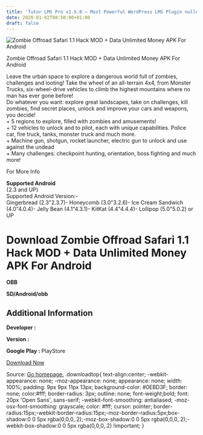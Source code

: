 ```yaml
---
title: 'Tutor LMS Pro v1.5.0 – Most Powerful WordPress LMS Plugin nulled'
date: 2020-01-02T08:50:00+01:00
draft: false
---
```


![Zombie Offroad Safari 1.1 Hack MOD + Data Unlimited Money APK For Android](https://i2.wp.com/apkhome.net/wp-content/uploads/2017/05/Zombie-Offroad-Safari-1.1.png "Zombie Offroad Safari 1.1 Hack MOD + Data Unlimited Money APK For Android")

  

Zombie Offroad Safari 1.1 Hack MOD + Data Unlimited Money APK For Android

Leave the urban space to explore a dangerous world full of zombies, challenges and looting! Take the wheel of an all-terrain 4x4, from Monster Trucks, six-wheel-drive vehicles to climb the highest mountains where no man has ever gone before!  
Do whatever you want: explore great landscapes, take on challenges, kill zombies, find secret places, unlock and improve your cars and weapons, you decide!  
\+ 5 regions to explore, filled with zombies and amusements!  
\+ 12 vehicles to unlock and to pilot, each with unique capabilities. Police car, fire truck, tanks, monster truck and much more.  
\+ Machine gun, shotgun, rocket launcher, electric gun to unlock and use against the undead  
\+ Many challenges: checkpoint hunting, orientation, boss fighting and much more!

For More Info

**Supported Android**  
{2.3 and UP}  
Supported Android Version:-  
Gingerbread (2.3"2.3.7)- Honeycomb (3.0"3.2.6)- Ice Cream Sandwich (4.0"4.0.4)- Jelly Bean (4.1"4.3.1)- KitKat (4.4"4.4.4)- Lollipop (5.0"5.0.2) or UP

Download Zombie Offroad Safari 1.1 Hack MOD + Data Unlimited Money APK For Android
==================================================================================

**OBB**

**SD/Android/obb**

Additional Information
----------------------

**Developer :**

**Version :**

**Google Play :** PlayStore

  

[Download Now](https://store4app.co/post/zombie-offroad-safari-1-1-hack-mod-data-unlimited-money-apk-for-android_1573672256)

  
Source: [Go homepage.](https://store4app.co/post/zombie-offroad-safari-1-1-hack-mod-data-unlimited-money-apk-for-android_1573672256) .downloadtop{ text-align:center; -webkit-appearance: none; -moz-appearance: none; appearance: none; width: 100%; padding: 9px 9px 11px 13px; background-color: #0EBD3F; border: none; color:#fff; border-radius: 3px; outline: none; font-weight;bold; font: 20px 'Open Sans', sans-serif; -webkit-font-smoothing: antialiased; -moz-osx-font-smoothing: grayscale; color: #fff; cursor: pointer; border-radius:15px;-webkit-border-radius:15px;-moz-border-radius:5px;box-shadow:0 0 5px rgba(0,0,0,.2);-moz-box-shadow:0 0 5px rgba(0,0,0,.2);-webkit-box-shadow:0 0 5px rgba(0,0,0,.2) !important; }